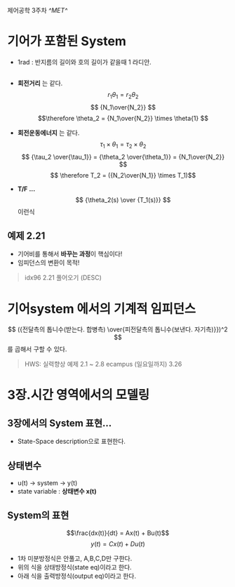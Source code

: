 제어공학 3주차
*^*MET*^*
# 기어가 포함된 System
- 1rad : 반지름의 길이와 호의 길이가 같을때 1 라디안. 
<div style="display:inline-block"></div>

- **회전거리** 는 같다.
$$ r_1 \theta_1 = r_2 \theta_2 $$
$$ {N_1\over{N_2}} $$
$$\therefore \theta_2 = {N_1\over{N_2}} \times \theta{1} $$

- **회전운동에너지** 는 같다.
 $$ \tau_1 \times \theta_1 = \tau_2 \times \theta_2 $$
 $$ {\tau_2 \over{\tau_1}} = {\theta_2 \over{\theta_1}} = {N_1\over{N_2}} $$
 $$ \therefore T_2 = ({N_2\over{N_1}} \times T_1)$$

 - **T/F ...** 
$$ {\theta_2(s) \over {T_1(s)}} $$
이런식
## 예제 2.21
- 기어비를 통해서 **바꾸는 과정**이 핵심이다!
- 임피던스의 변환이 목적!

> idx96 2.21 풀어오기 (DESC)

# 기어system 에서의 기계적 임피던스
$$ ({전달측의 톱니수(받는다. 합병측) \over{피전달측의 톱니수(보낸다. 자기측)}})^2 $$
를 곱해서 구할 수 있다.

> HWS: 실력향상 예제 2.1 ~ 2.8 ecampus (일요일까지) 3.26


# 3장.시간 영역에서의 모델링

## 3장에서의 System 표현... 
- State-Space description으로 표현한다.

## 상태변수
- u(t) -> system -> y(t)
- state variable : **상태변수 x(t)**

## System의 표현
$$\frac{dx(t)}{dt} = Ax(t) + Bu(t)$$
$$y(t) = Cx(t) + Du(t) $$

- 1차 미분방정식은 안풀고, A,B,C,D만 구한다.
- 위의 식을 상태방정식(state eq)이라고 한다.
- 아래 식을 출력방정식(output eq)이라고 한다.